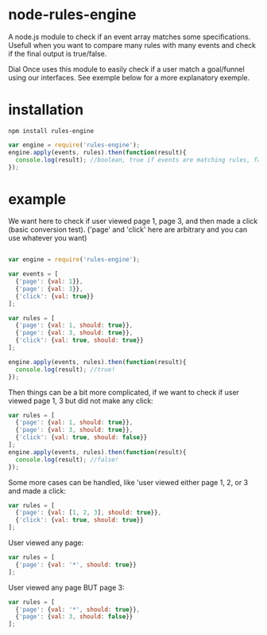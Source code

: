 # node-rules-engine
A node.js module to check if an event array matches some specifications.
Usefull when you want to compare many rules with many events and check if the final output is true/false. 

Dial Once uses this module to easily check if a user match a goal/funnel using our interfaces. See exemple below for a more explanatory exemple.

# installation
```
npm install rules-engine
```
```js
var engine = require('rules-engine');
engine.apply(events, rules).then(function(result){
  console.log(result); //boolean, true if events are matching rules, false otherwise
});
```

# example
We want here to check if user viewed page 1, page 3, and then made a click (basic conversion test).
('page' and 'click' here are arbitrary and you can use whatever you want)
```js

var engine = require('rules-engine');

var events = [
  {'page': {val: 1}},
  {'page': {val: 3}},
  {'click': {val: true}}
];

var rules = [
  {'page': {val: 1, should: true}},
  {'page': {val: 3, should: true}},
  {'click': {val: true, should: true}}
];

engine.apply(events, rules).then(function(result){
  console.log(result); //true!
});
```

Then things can be a bit more complicated, if we want to check if user viewed page 1, 3 but did not make any click:
```js
var rules = [
  {'page': {val: 1, should: true}},
  {'page': {val: 3, should: true}},
  {'click': {val: true, should: false}}
];
engine.apply(events, rules).then(function(result){
  console.log(result); //false!
});
```

Some more cases can be handled, like 'user viewed either page 1, 2, or 3 and made a click:
```js
var rules = [
  {'page': {val: [1, 2, 3], should: true}},
  {'click': {val: true, should: true}}
];
```

User viewed any page:
```js
var rules = [
  {'page': {val: '*', should: true}}
];
```

User viewed any page BUT page 3:
```js
var rules = [
  {'page': {val: '*', should: true}},
  {'page': {val: 3, should: false}}
];
```


